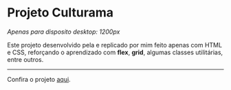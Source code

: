 <h1>Projeto Culturama</h1>
<em>Apenas para disposito desktop: 1200px</em>
<p>Este projeto desenvolvido pela <a href="https://www.alura.com.br/"></a> e replicado por mim feito apenas com HTML e CSS, reforçando o aprendizado com <strong>flex</strong>, <strong>grid</strong>, algumas classes utilitárias, entre outros.</p>
<hr>
<p>Confira o projeto <a href="https://lucas-emanuel1.github.io/Culturama/">aqui</a>.</p>

